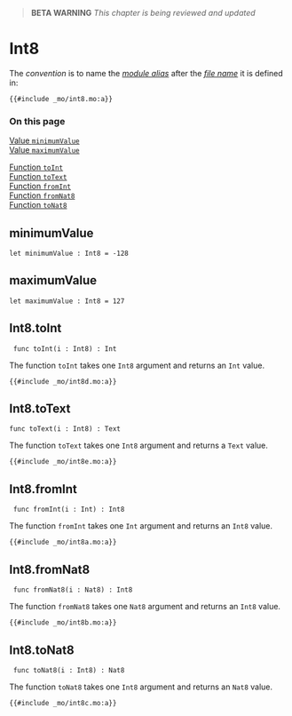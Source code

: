 > **BETA WARNING** _This chapter is being reviewed and updated_

# Int8

The _convention_ is to name the [_module alias_](/common-programming-concepts/modules.html#type-imports-and-renaming) after the [_file name_](/common-programming-concepts/modules.html#imports) it is defined in:

```motoko, run
{{#include _mo/int8.mo:a}}
```

### On this page

[Value `minimumValue`](#minimumvalue)  
[Value `maximumValue`](#maximumvalue)

[Function `toInt`](#int8toint)  
[Function `toText`](#int8totext)  
[Function `fromInt`](#int8fromint)  
[Function `fromNat8`](#int8fromnat8)  
[Function `toNat8`](#int8tonat8)

## minimumValue

```motoko
let minimumValue : Int8 = -128
```

## maximumValue

```motoko
let maximumValue : Int8 = 127
```

## Int8.toInt

```motoko
 func toInt(i : Int8) : Int
```

The function `toInt` takes one `Int8` argument and returns an `Int` value.

```motoko, run
{{#include _mo/int8d.mo:a}}
```

## Int8.toText

```motoko
func toText(i : Int8) : Text
```

The function `toText` takes one `Int8` argument and returns a `Text` value.

```motoko, run
{{#include _mo/int8e.mo:a}}
```

## Int8.fromInt

```motoko
 func fromInt(i : Int) : Int8
```

The function `fromInt` takes one `Int` argument and returns an `Int8` value.

```motoko, run
{{#include _mo/int8a.mo:a}}
```

## Int8.fromNat8

```motoko
 func fromNat8(i : Nat8) : Int8
```

The function `fromNat8` takes one `Nat8` argument and returns an `Int8` value.

```motoko, run
{{#include _mo/int8b.mo:a}}
```

## Int8.toNat8

```motoko
 func toNat8(i : Int8) : Nat8
```

The function `toNat8` takes one `Int8` argument and returns an `Nat8` value.

```motoko, run
{{#include _mo/int8c.mo:a}}
```
